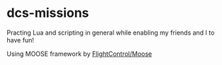 # dcs-missions

Practing Lua and scripting in general while enabling my friends and I to have fun!

Using MOOSE framework by [FlightControl/Moose](https://github.com/FlightControl-Master)
